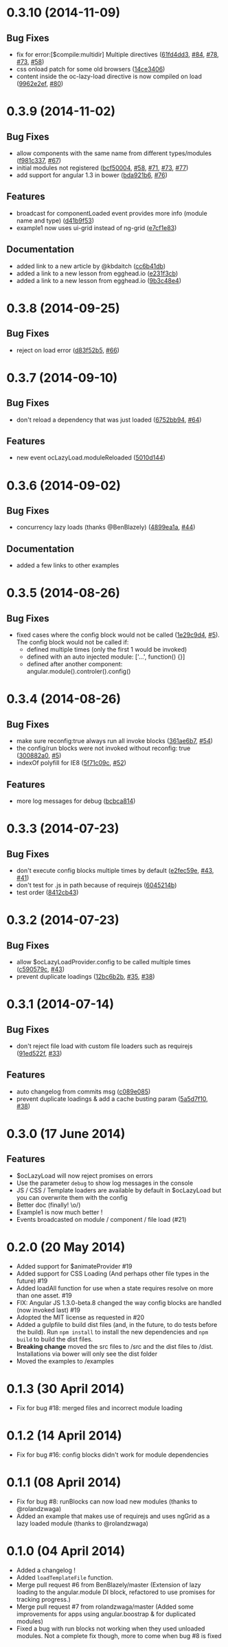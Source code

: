 <a name="0.3.10"></a>
# 0.3.10 (2014-11-09)


## Bug Fixes

- fix for error:[$compile:multidir] Multiple directives
 ([61fd4dd3](https://github.com/ocombe/ocLazyLoad/commit/61fd4dd3b8131245d33eb2314dcf37a9188a6728),
 [#84](https://github.com/ocombe/ocLazyLoad/issues/84),
 [#78](https://github.com/ocombe/ocLazyLoad/issues/78),
 [#73](https://github.com/ocombe/ocLazyLoad/issues/73),
 [#58](https://github.com/ocombe/ocLazyLoad/issues/58))
- css onload patch for some old browsers
 ([14ce3406](https://github.com/ocombe/ocLazyLoad/commit/14ce34066e0e865c8fa86f663d38e046f7a32abb))
- content inside the oc-lazy-load directive is now compiled on load
 ([9962e2ef](https://github.com/ocombe/ocLazyLoad/commit/9962e2ef163e9449e295dd3297f6019267a0e0e1),
 [#80](https://github.com/ocombe/ocLazyLoad/issues/80))


<a name="0.3.9"></a>
# 0.3.9 (2014-11-02)


## Bug Fixes

- allow components with the same name from different types/modules
 ([f981c337](https://github.com/ocombe/ocLazyLoad/commit/f981c33749e4e61fa4dfd7c3c41df9beffcbf734),
 [#67](https://github.com/ocombe/ocLazyLoad/issues/67))
- initial modules not registered
 ([bcf50004](https://github.com/ocombe/ocLazyLoad/commit/bcf50004b8a1172aff4c769746fdcb9e5d5d9cba),
 [#58](https://github.com/ocombe/ocLazyLoad/issues/58), [#71](https://github.com/ocombe/ocLazyLoad/issues/71), [#73](https://github.com/ocombe/ocLazyLoad/issues/73), [#77](https://github.com/ocombe/ocLazyLoad/issues/77))
- add support for angular 1.3 in bower
 ([bda921b6](https://github.com/ocombe/ocLazyLoad/commit/bda921b68ce30645d992982325adc4eebfdcd361),
 [#76](https://github.com/ocombe/ocLazyLoad/issues/76))


## Features

- broadcast for componentLoaded event provides more info (module name and type)
 ([d41b9f53](https://github.com/ocombe/ocLazyLoad/commit/d41b9f53a46ff8c97b780d4c24f6f64e16017b89))
- example1 now uses ui-grid instead of ng-grid
 ([e7cf1e83](https://github.com/ocombe/ocLazyLoad/commit/e7cf1e83ff1453ee5adb8112052d393f9dc09e27))


## Documentation

- added link to a new article by @kbdaitch
 ([cc6b41db](https://github.com/ocombe/ocLazyLoad/commit/cc6b41db5e0dbcfe68754df325bf9f09e5709bf2))
- added a link to a new lesson from egghead.io
 ([e231f3cb](https://github.com/ocombe/ocLazyLoad/commit/e231f3cbfd6fb3338479a5f4d8a9ce00d374646e))
- added a link to a new lesson from egghead.io
 ([9b3c48e4](https://github.com/ocombe/ocLazyLoad/commit/9b3c48e49800dd3ed6a01dad7c1d958f8625eddb))


<a name="0.3.8"></a>
# 0.3.8 (2014-09-25)


## Bug Fixes

- reject on load error
 ([d83f52b5](https://github.com/ocombe/ocLazyLoad/commit/d83f52b56a77a5cdb230260c497ee2db7283e077),
 [#66](https://github.com/ocombe/ocLazyLoad/issues/66))


<a name="0.3.7"></a>
# 0.3.7 (2014-09-10)


## Bug Fixes

- don't reload a dependency that was just loaded
 ([6752bb94](https://github.com/ocombe/ocLazyLoad/commit/6752bb948093f196311572530d814231dc2dcd3a),
 [#64](https://github.com/ocombe/ocLazyLoad/issues/64))


## Features

- new event ocLazyLoad.moduleReloaded
 ([5010d144](https://github.com/ocombe/ocLazyLoad/commit/5010d144d1b250424be2bcfa98faf50c6782bf96))


<a name="0.3.6"></a>
# 0.3.6 (2014-09-02)


## Bug Fixes

- concurrency lazy loads (thanks @BenBlazely)
 ([4899ea1a](https://github.com/ocombe/ocLazyLoad/commit/4899ea1a09bee145f70aec3dd964f885060422d8),
 [#44](https://github.com/ocombe/ocLazyLoad/issues/44))


## Documentation

- added a few links to other examples


<a name="0.3.5"></a>
# 0.3.5 (2014-08-26)


## Bug Fixes

- fixed cases where the config block would not be called
 ([1e29c9d4](https://github.com/ocombe/ocLazyLoad/commit/1e29c9d438d494cd053cd7533921e02e3fe5e5d0),
 [#5](https://github.com/ocombe/ocLazyLoad/issues/5)).
 The config block would not be called if:
  - defined multiple times (only the first 1 would be invoked)
  - defined with an auto injected module: ['...', function() {}]
  - defined after another component: angular.module().controler().config()


<a name="0.3.4"></a>
# 0.3.4 (2014-08-26)


## Bug Fixes

- make sure reconfig:true always run all invoke blocks
 ([361ae6b7](https://github.com/ocombe/ocLazyLoad/commit/361ae6b7d319cb5ada1ab022a6761d4a67a31b58),
 [#54](https://github.com/ocombe/ocLazyLoad/issues/54))
- the config/run blocks were not invoked without reconfig: true
 ([300882a0](https://github.com/ocombe/ocLazyLoad/commit/300882a016e4f9d538e322be9718f21740048296),
 [#5](https://github.com/ocombe/ocLazyLoad/issues/5))
- indexOf polyfill for IE8
 ([5f71c09c](https://github.com/ocombe/ocLazyLoad/commit/5f71c09cad4255932e84c760b07d16a4a2b016d9),
 [#52](https://github.com/ocombe/ocLazyLoad/issues/52))


## Features

- more log messages for debug
 ([bcbca814](https://github.com/ocombe/ocLazyLoad/commit/bcbca814049863b4dd7a6c5c1071efd760094966))


<a name="0.3.3"></a>
# 0.3.3 (2014-07-23)


## Bug Fixes

- don't execute config blocks multiple times by default
 ([e2fec59e](https://github.com/ocombe/ocLazyLoad/commit/e2fec59ee7ff1e95e7e78ef8397c4fe500d8e7c0),
 [#43](https://github.com/ocombe/ocLazyLoad/issues/43), [#41](https://github.com/ocombe/ocLazyLoad/issues/41))
- don't test for .js in path because of requirejs
 ([6045214b](https://github.com/ocombe/ocLazyLoad/commit/6045214b6a4cc2d9dee1c1f2f89946687d963828))
- test order
 ([8412cb43](https://github.com/ocombe/ocLazyLoad/commit/8412cb431bfc742f2c4151e5b089f3313a70035e))


<a name="0.3.2"></a>
# 0.3.2 (2014-07-23)


## Bug Fixes

- allow $ocLazyLoadProvider.config to be called multiple times
 ([c590579c](https://github.com/ocombe/ocLazyLoad/commit/c590579c9512e0dd3fae2c33c0aefc0bb0f7ca7e),
 [#43](https://github.com/ocombe/ocLazyLoad/issues/43))
- prevent duplicate loadings
 ([12bc6b2b](https://github.com/ocombe/ocLazyLoad/commit/12bc6b2b2d1561517d56c14c56c15c332d578344),
 [#35](https://github.com/ocombe/ocLazyLoad/issues/35),
 [#38](https://github.com/ocombe/ocLazyLoad/issues/38))


<a name="0.3.1"></a>
# 0.3.1 (2014-07-14)


## Bug Fixes

- don't reject file load with custom file loaders such as requirejs
 ([91ed522f](https://github.com/ocombe/ocLazyLoad/commit/91ed522f724c3d384146053623bbd1e7c2c86751),
 [#33](https://github.com/ocombe/ocLazyLoad/issues/33))


## Features

- auto changelog from commits msg
 ([c089e085](https://github.com/ocombe/ocLazyLoad/commit/c089e085431d9f1a968e94c78f3c5ac5af71fa72))
- prevent duplicate loadings & add a cache busting param
 ([5a5d7f10](https://github.com/ocombe/ocLazyLoad/commit/5a5d7f108578fe31c5ca1f7c8dfc2d3bccfd1106),
 [#38](https://github.com/ocombe/ocLazyLoad/issues/38))


# 0.3.0 (17 June 2014)

## Features

- $ocLazyLoad will now reject promises on errors
- Use the parameter `debug` to show log messages in the console
- JS / CSS / Template loaders are available by default in $ocLazyLoad but you can overwrite them with the config
- Better doc (finally! \o/)
- Example1 is now much better !
- Events broadcasted on module / component / file load (#21)


# 0.2.0 (20 May 2014)
* Added support for $animateProvider #19
* Added support for CSS Loading (And perhaps other file types in the future) #19
* Added loadAll function for use when a state requires resolve on more than one asset. #19
* FIX: Angular JS 1.3.0-beta.8 changed the way config blocks are handled (now invoked last) #19
* Adopted the MIT license as requested in #20
* Added a gulpfile to build dist files (and, in the future, to do tests before the build). Run `npm install` to install the new dependencies and `npm build` to build the dist files.
* **Breaking change** moved the src files to /src and the dist files to /dist. Installations via bower will only see the dist folder
* Moved the examples to /examples

# 0.1.3 (30 April 2014)
* Fix for bug #18: merged files and incorrect module loading

# 0.1.2 (14 April 2014)
* Fix for bug #16: config blocks didn't work for module dependencies

# 0.1.1 (08 April 2014)
* Fix for bug #8: runBlocks can now load new modules (thanks to @rolandzwaga)
* Added an example that makes use of requirejs and uses ngGrid as a lazy loaded module (thanks to @rolandzwaga)

# 0.1.0 (04 April 2014)
* Added a changelog !
* Added ```loadTemplateFile``` function.
* Merge pull request #6 from BenBlazely/master (Extension of lazy loading to the angular.module DI block, refactored to use promises for tracking progress.)
* Merge pull request #7 from rolandzwaga/master (Added some improvements for apps using angular.boostrap & for duplicated modules)
* Fixed a bug with run blocks not working when they used unloaded modules. Not a complete fix though, more to come when bug #8 is fixed
